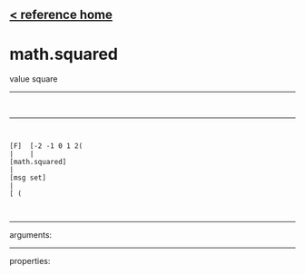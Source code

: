 [< reference home](ceammc_lib.html)
---

# math.squared


value square

---

<br>


---


```


[F]  [-2 -1 0 1 2(
|    |
[math.squared]
|
[msg set]
|
[ (

            
```

---
arguments:


---
properties:


